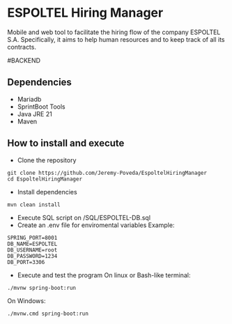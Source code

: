 # ESPOLTEL Hiring Manager
Mobile and web tool to facilitate the hiring flow of the company ESPOLTEL S.A. 
Specifically, it aims to help human resources and to keep track of all its contracts.

#BACKEND
## Dependencies
- Mariadb
- SprintBoot Tools
- Java JRE 21
- Maven

## How to install and execute
- Clone the repository
```
git clone https://github.com/Jeremy-Poveda/EspoltelHiringManager
cd EspoltelHiringManager
```
- Install dependencies
```
mvn clean install
```
- Execute SQL script on /SQL/ESPOLTEL-DB.sql
- Create an .env file for enviromental variables
Example:
```
SPRING_PORT=8001
DB_NAME=ESPOLTEL
DB_USERNAME=root
DB_PASSWORD=1234
DB_PORT=3306
```
- Execute and test the program
On linux or Bash-like terminal:
```
./mvnw spring-boot:run
```
On Windows:

```
./mvnw.cmd spring-boot:run
```
